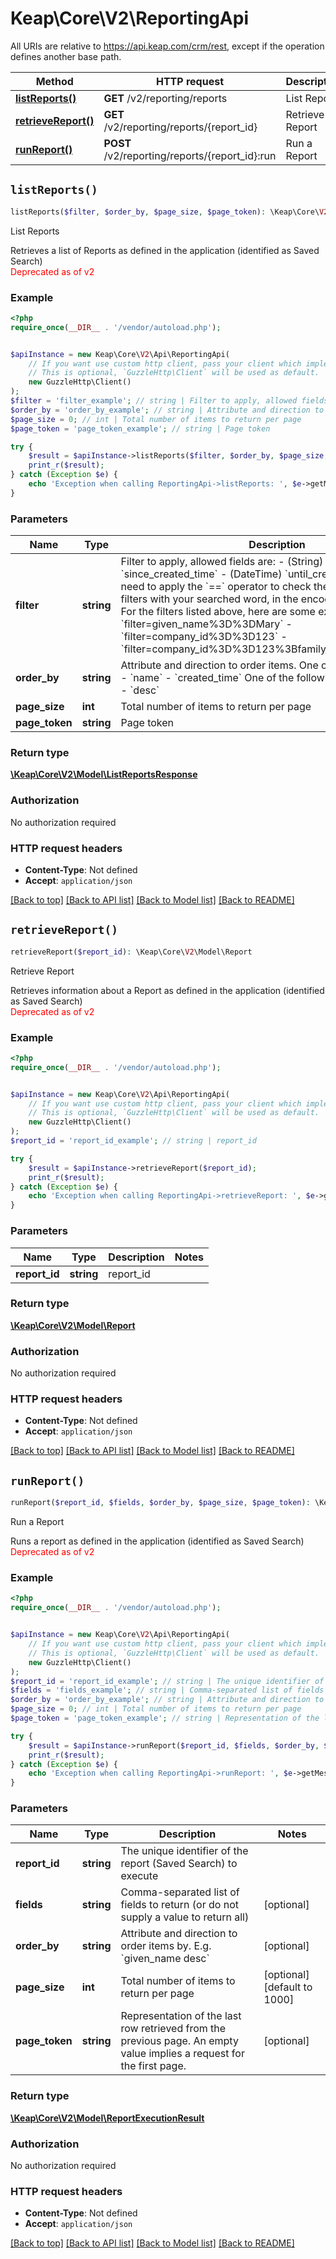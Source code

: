 # Keap\Core\V2\ReportingApi

All URIs are relative to https://api.keap.com/crm/rest, except if the operation defines another base path.

| Method | HTTP request | Description |
| ------------- | ------------- | ------------- |
| [**listReports()**](ReportingApi.md#listReports) | **GET** /v2/reporting/reports | List Reports |
| [**retrieveReport()**](ReportingApi.md#retrieveReport) | **GET** /v2/reporting/reports/{report_id} | Retrieve Report |
| [**runReport()**](ReportingApi.md#runReport) | **POST** /v2/reporting/reports/{report_id}:run | Run a Report |


## `listReports()`

```php
listReports($filter, $order_by, $page_size, $page_token): \Keap\Core\V2\Model\ListReportsResponse
```

List Reports

Retrieves a list of Reports as defined in the application (identified as Saved Search)<br/><span style='color:red'>Deprecated as of v2</span>

### Example

```php
<?php
require_once(__DIR__ . '/vendor/autoload.php');


$apiInstance = new Keap\Core\V2\Api\ReportingApi(
    // If you want use custom http client, pass your client which implements `GuzzleHttp\ClientInterface`.
    // This is optional, `GuzzleHttp\Client` will be used as default.
    new GuzzleHttp\Client()
);
$filter = 'filter_example'; // string | Filter to apply, allowed fields are: - (String) `name` - (DateTime) `since_created_time` - (DateTime) `until_created_time`  You will need to apply the `==` operator to check the equality of one of the filters with your searched  word, in the encoded form `%3D%3D`. For the filters listed above, here are some examples: - `filter=given_name%3D%3DMary` - `filter=company_id%3D%3D123` - `filter=company_id%3D%3D123%3Bfamily_name%3D%3DSmith`
$order_by = 'order_by_example'; // string | Attribute and direction to order items. One of the following fields: - `name` - `created_time`  One of the following directions: - `asc` - `desc`
$page_size = 0; // int | Total number of items to return per page
$page_token = 'page_token_example'; // string | Page token

try {
    $result = $apiInstance->listReports($filter, $order_by, $page_size, $page_token);
    print_r($result);
} catch (Exception $e) {
    echo 'Exception when calling ReportingApi->listReports: ', $e->getMessage(), PHP_EOL;
}
```

### Parameters

| Name | Type | Description  | Notes |
| ------------- | ------------- | ------------- | ------------- |
| **filter** | **string**| Filter to apply, allowed fields are: - (String) &#x60;name&#x60; - (DateTime) &#x60;since_created_time&#x60; - (DateTime) &#x60;until_created_time&#x60;  You will need to apply the &#x60;&#x3D;&#x3D;&#x60; operator to check the equality of one of the filters with your searched  word, in the encoded form &#x60;%3D%3D&#x60;. For the filters listed above, here are some examples: - &#x60;filter&#x3D;given_name%3D%3DMary&#x60; - &#x60;filter&#x3D;company_id%3D%3D123&#x60; - &#x60;filter&#x3D;company_id%3D%3D123%3Bfamily_name%3D%3DSmith&#x60; | [optional] |
| **order_by** | **string**| Attribute and direction to order items. One of the following fields: - &#x60;name&#x60; - &#x60;created_time&#x60;  One of the following directions: - &#x60;asc&#x60; - &#x60;desc&#x60; | [optional] |
| **page_size** | **int**| Total number of items to return per page | [optional] |
| **page_token** | **string**| Page token | [optional] |

### Return type

[**\Keap\Core\V2\Model\ListReportsResponse**](../Model/ListReportsResponse.md)

### Authorization

No authorization required

### HTTP request headers

- **Content-Type**: Not defined
- **Accept**: `application/json`

[[Back to top]](#) [[Back to API list]](../../README.md#endpoints)
[[Back to Model list]](../../README.md#models)
[[Back to README]](../../README.md)

## `retrieveReport()`

```php
retrieveReport($report_id): \Keap\Core\V2\Model\Report
```

Retrieve Report

Retrieves information about a Report as defined in the application (identified as Saved Search)<br/><span style='color:red'>Deprecated as of v2</span>

### Example

```php
<?php
require_once(__DIR__ . '/vendor/autoload.php');


$apiInstance = new Keap\Core\V2\Api\ReportingApi(
    // If you want use custom http client, pass your client which implements `GuzzleHttp\ClientInterface`.
    // This is optional, `GuzzleHttp\Client` will be used as default.
    new GuzzleHttp\Client()
);
$report_id = 'report_id_example'; // string | report_id

try {
    $result = $apiInstance->retrieveReport($report_id);
    print_r($result);
} catch (Exception $e) {
    echo 'Exception when calling ReportingApi->retrieveReport: ', $e->getMessage(), PHP_EOL;
}
```

### Parameters

| Name | Type | Description  | Notes |
| ------------- | ------------- | ------------- | ------------- |
| **report_id** | **string**| report_id | |

### Return type

[**\Keap\Core\V2\Model\Report**](../Model/Report.md)

### Authorization

No authorization required

### HTTP request headers

- **Content-Type**: Not defined
- **Accept**: `application/json`

[[Back to top]](#) [[Back to API list]](../../README.md#endpoints)
[[Back to Model list]](../../README.md#models)
[[Back to README]](../../README.md)

## `runReport()`

```php
runReport($report_id, $fields, $order_by, $page_size, $page_token): \Keap\Core\V2\Model\ReportExecutionResult
```

Run a Report

Runs a report as defined in the application (identified as Saved Search)<br/><span style='color:red'>Deprecated as of v2</span>

### Example

```php
<?php
require_once(__DIR__ . '/vendor/autoload.php');


$apiInstance = new Keap\Core\V2\Api\ReportingApi(
    // If you want use custom http client, pass your client which implements `GuzzleHttp\ClientInterface`.
    // This is optional, `GuzzleHttp\Client` will be used as default.
    new GuzzleHttp\Client()
);
$report_id = 'report_id_example'; // string | The unique identifier of the report (Saved Search) to execute
$fields = 'fields_example'; // string | Comma-separated list of fields to return (or do not supply a value to return all)
$order_by = 'order_by_example'; // string | Attribute and direction to order items by. E.g. `given_name desc`
$page_size = 0; // int | Total number of items to return per page
$page_token = 'page_token_example'; // string | Representation of the last row retrieved from the previous page. An empty value implies a request for the first page.

try {
    $result = $apiInstance->runReport($report_id, $fields, $order_by, $page_size, $page_token);
    print_r($result);
} catch (Exception $e) {
    echo 'Exception when calling ReportingApi->runReport: ', $e->getMessage(), PHP_EOL;
}
```

### Parameters

| Name | Type | Description  | Notes |
| ------------- | ------------- | ------------- | ------------- |
| **report_id** | **string**| The unique identifier of the report (Saved Search) to execute | |
| **fields** | **string**| Comma-separated list of fields to return (or do not supply a value to return all) | [optional] |
| **order_by** | **string**| Attribute and direction to order items by. E.g. &#x60;given_name desc&#x60; | [optional] |
| **page_size** | **int**| Total number of items to return per page | [optional] [default to 1000] |
| **page_token** | **string**| Representation of the last row retrieved from the previous page. An empty value implies a request for the first page. | [optional] |

### Return type

[**\Keap\Core\V2\Model\ReportExecutionResult**](../Model/ReportExecutionResult.md)

### Authorization

No authorization required

### HTTP request headers

- **Content-Type**: Not defined
- **Accept**: `application/json`

[[Back to top]](#) [[Back to API list]](../../README.md#endpoints)
[[Back to Model list]](../../README.md#models)
[[Back to README]](../../README.md)
